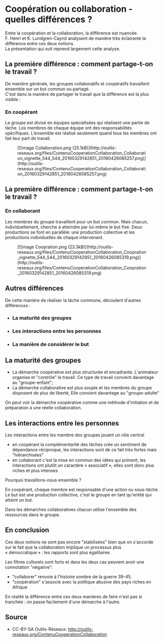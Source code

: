 # Coopération ou collaboration - quelles différences ?

Entre la coopération et la collaboration, la différence est nuancée.  
F. Henri et K. Lundgren-Cayrol analysent de manière très éclairante la différence entre ces deux notions.  
La présentation qui suit reprend largement cette analyse.  

## La première différence : comment partage-t-on le travail ?

De manière générale, les groupes collaboratifs et coopératifs travaillent ensemble sur un but commun ou partagé.  
C'est dans la manière de partager le travail que la différence est la plus visible :  

### En coopérant

Le groupe est divisé en équipes spécialisées qui réalisent une partie de tâche. Les membres de chaque équipe ont des responsabilités  
spécifiques. L’ensemble est réalisé seulement quand tous les membres ont fait leur part de travail.  

<figure class="attached_file center">[![image Collaboration.png (25.1kB)](http://outils-reseaux.org/files/ContenuCooperationCollaboration_Collaboration_vignette_544_544_20160329142851_20160426085257.png)](http://outils-reseaux.org/files/ContenuCooperationCollaboration_Collaboration_20160329142851_20160426085257.png)</figure>

[](http://outils-reseaux.org/ContenuCooperationCollaboration/upload?file=Collaboration.png "Mise à jour")  

## La première différence : comment partage-t-on le travail ?

### En collaborant

Les membres du groupe travaillent pour un but commun. Mais chacun, individuellement, cherche à atteindre par lui-même le but fixé. Deux productions se font en parallèle: une production collective et les productions individuelles de chaque intervenant.  

<figure class="attached_file center">[![image Coopration.png (23.3kB)](http://outils-reseaux.org/files/ContenuCooperationCollaboration_Coopration_vignette_544_544_20160329142851_20160426085319.png)](http://outils-reseaux.org/files/ContenuCooperationCollaboration_Coopration_20160329142851_20160426085319.png)</figure>

[](http://outils-reseaux.org/ContenuCooperationCollaboration/upload?file=Coopration.png "Mise à jour")  

## Autres différences

De cette manière de réaliser la tâche commune, découlent d'autres différences :  

*   ### La maturité des groupes

*   ### Les interactions entre les personnes

*   ### La manière de considérer le but

## La maturité des groupes

*   La démarche coopérative est plus structurée et encadrante. L'animateur organise et "contrôle" le travail. Ce type de travail convient davantage au "groupe-enfant";
*   La démarche collaborative est plus souple et les membres du groupe disposent de plus de liberté, Elle convient davantage au "groupe-adulte"

On peut voir la démarche coopérative comme une méthode d'initiation et de préparation à une réelle collaboration.  

## Les interactions entre les personnes

Les interactions entre les membre des groupes jouent un rôle central  

*   en coopérant la complémentarité des tâches crée un sentiment de dépendance réciproque, les interactions sont de ce fait très fortes mais "hiérarchisées"
*   en collaborant c'est la mise en commun des idées qui priment, les interactions ont plutôt un caractère « associatif », elles sont donc plus riches et plus intenses

Pourquoi travaillons-nous ensemble ?  

En coopérant, chaque membre est responsable d'une action ou sous-tâche. Le but est une production collective, c'est le groupe en tant qu'entité qui atteint un but.  

Dans les démarches collaboratives chacun utilise l'ensemble des ressources dans le groupe.  

## En conclusion

Ces deux notions ne sont pas encore "stabilisées" bien que on s'accorde sur le fait que la collaboration implique un processus plus  
« démocratique » : les rapports sont plus égalitaires  

Les filtres culturels sont forts et dans les deux cas peuvent avoir une connotation "négative":  

*   "collaborer" renvoie à l'histoire sombre de la guerre 39-45\.
*   "coopération" s'associe avec la politique abusive des pays riches en Afrique

En réalité la différence entre ces deux manières de faire n'est pas si tranchée : on passe facilement d'une démarche à l'autre.

## Source

- CC-BY-SA Outils-Réseaux: http://outils-reseaux.org/ContenuCooperationCollaboration
